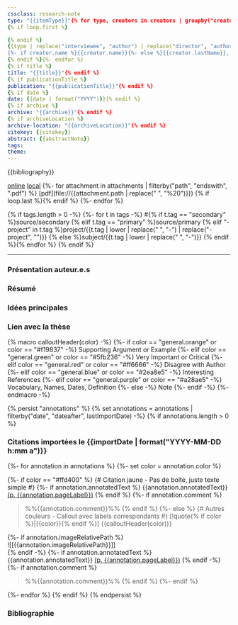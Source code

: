 ```yaml
---
cssclass: research-note
type: "{{itemType}}"{% for type, creators in creators | groupby("creatorType") -%}
{% if loop.first %}

{% endif %}
{{type | replace("interviewee", "author") | replace("director", "author") | replace("presenter", "author") | replace("podcaster", "author") | replace("programmer", "author") | replace("cartographer", "author") | replace("inventor", "author") | replace("sponsor", "author") | replace("performer", "author") | replace("artist", "author")}}: "{%- for creator in creators -%}
{%- if creator.name %}{{creator.name}}{%- else %}{{creator.lastName}}, {{creator.firstName}}{%- endif %}{% if not loop.last %}; {% endif %}{% endfor %}"{% if not loop.last %}
{% endif %}{%- endfor %}
{% if title %}
title: "{{title}}"{% endif %}
{% if publicationTitle %}
publication: "{{publicationTitle}}"{% endif %}
{% if date %}
date: {{date | format("YYYY")}}{% endif %}
{% if archive %}
archive: "{{archive}}"{% endif %}
{% if archiveLocation %}
archive-location: "{{archiveLocation}}"{% endif %}
citekey: {{citekey}}
abstract: {{abstractNote}}
tags:
theme:
---
```

{{bibliography}}

[online]({{uri}}) [local]({{desktopURI}})
{%- for attachment in attachments | filterby("path", "endswith", ".pdf") %}
[pdf](file://{{attachment.path | replace(" ", "%20")}})
{% if loop.last %}{% endif %}
{%- endfor %}

{% if tags.length > 0 -%}
{%- for t in tags -%}
#{% if t.tag == "secondary" %}source/secondary
{% elif t.tag == "primary" %}source/primary
{% elif "-project" in t.tag %}project/{{t.tag | lower | replace(" ", "-") | replace("-project", "")}}
{% else %}subject/{{t.tag | lower | replace(" ", "-")}}
{% endif %}{% endfor %}
{% endif %}

---
### Présentation auteur.e.s

### Résumé

### Idées principales
### Lien avec la thèse

{% macro calloutHeader(color) -%}
{%- if color == "general.orange" or color == "#f19837" -%}
Supporting Argument or Example
{%- elif color == "general.green" or color == "#5fb236" -%}
Very Important or Critical
{%- elif color == "general.red" or color == "#ff6666" -%}
Disagree with Author
{%- elif color == "general.blue" or color == "#2ea8e5" -%}
Interesting References
{%- elif color == "general.purple" or color == "#a28ae5" -%}
Vocabulary, Names, Dates, Definition
{%- else -%}
Note
{%- endif -%}
{%- endmacro -%}

{% persist "annotations" %}
{% set annotations = annotations | filterby("date", "dateafter", lastImportDate) -%}
{% if annotations.length > 0 %}
### Citations importées le {{importDate | format("YYYY-MM-DD h:mm a")}}

{%- for annotation in annotations %}
{%- set color = annotation.color %}

{%- if color == "#ffd400" %}
{# Citation jaune - Pas de boîte, juste texte simple #}
{%- if annotation.annotatedText %}
{{annotation.annotatedText}} [(p. {{annotation.pageLabel}})](zotero://open-pdf/library/items/{{annotation.attachment.itemKey}}?page={{annotation.pageLabel}}&annotation={{annotation.id}})
{% endif %}
{%- if annotation.comment %}
>%%{{annotation.comment}}%%
{% endif %}
{%- else %}
{# Autres couleurs - Callout avec labels correspondants #}
>[!quote{% if color %}|{{color}}{% endif %}] {{calloutHeader(color)}}
>
{%- if annotation.imageRelativePath %}  
![[{{annotation.imageRelativePath}}]]  
{% endif -%}
{%- if annotation.annotatedText %}
{{annotation.annotatedText}} [(p. {{annotation.pageLabel}})](zotero://open-pdf/library/items/{{annotation.attachment.itemKey}}?page={{annotation.pageLabel}}&annotation={{annotation.id}})
{% endif -%}
{%- if annotation.comment %}
>%%{{annotation.comment}}%%
{% endif %}
{%- endif %}

{%- endfor %}
{% endif %}
{% endpersist %}

### Bibliographie